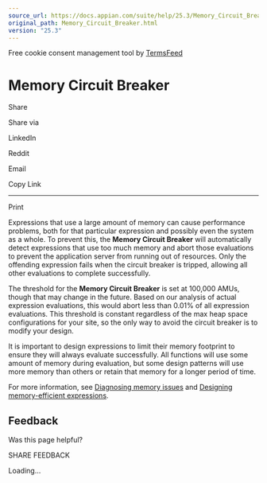 ```yaml
---
source_url: https://docs.appian.com/suite/help/25.3/Memory_Circuit_Breaker.html
original_path: Memory_Circuit_Breaker.html
version: "25.3"
---
```


Free cookie consent management tool by [TermsFeed](https://www.termsfeed.com/)

# Memory Circuit Breaker

Share

Share via

LinkedIn

Reddit

Email

Copy Link

* * *

Print

Expressions that use a large amount of memory can cause performance problems, both for that particular expression and possibly even the system as a whole. To prevent this, the **Memory Circuit Breaker** will automatically detect expressions that use too much memory and abort those evaluations to prevent the application server from running out of resources. Only the offending expression fails when the circuit breaker is tripped, allowing all other evaluations to complete successfully.

The threshold for the **Memory Circuit Breaker** is set at 100,000 AMUs, though that may change in the future. Based on our analysis of actual expression evaluations, this would abort less than 0.01% of all expression evaluations. This threshold is constant regardless of the max heap space configurations for your site, so the only way to avoid the circuit breaker is to modify your design.

It is important to design expressions to limit their memory footprint to ensure they will always evaluate successfully. All functions will use some amount of memory during evaluation, but some design patterns will use more memory than others or retain that memory for a longer period of time.

For more information, see [Diagnosing memory issues](testing-expressions.html#diagnosing-memory-issues) and [Designing memory-efficient expressions](expressions-best-practices.html#designing-memory-efficient-expressions).

## Feedback

Was this page helpful?

SHARE FEEDBACK

Loading...